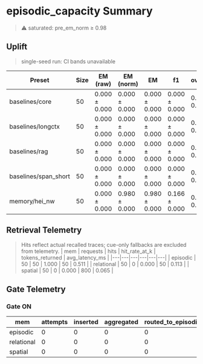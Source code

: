 # episodic_capacity Summary

> ⚠️ saturated: pre_em_norm ≥ 0.98

## Uplift
> single-seed run: CI bands unavailable

| Preset | Size | EM (raw) | EM (norm) | EM | f1 | overlong | format_violation | generated_tokens | input_tokens | latency_ms_mean | refusal_rate | rss_mb | store_size | time_ms_per_100 | total_tokens |
|---|---|---|---|---|---|---|---|---|---|---|---|---|---|---|---|
| baselines/core | 50 | 0.000 ± 0.000 | 0.000 ± 0.000 | 0.000 ± 0.000 | 0.000 ± 0.000 | 0.000 ± 0.000 | 0.000 ± 0.000 | – | – | – | 0.000 ± 0.000 | – | 5.000 ± 0.000 | – | – |
| baselines/longctx | 50 | 0.000 ± 0.000 | 0.000 ± 0.000 | 0.000 ± 0.000 | 0.000 ± 0.000 | 0.000 ± 0.000 | 0.000 ± 0.000 | – | – | – | 0.000 ± 0.000 | – | 5.000 ± 0.000 | – | – |
| baselines/rag | 50 | 0.000 ± 0.000 | 0.000 ± 0.000 | 0.000 ± 0.000 | 0.000 ± 0.000 | 0.000 ± 0.000 | 0.000 ± 0.000 | – | – | – | 0.000 ± 0.000 | – | 5.000 ± 0.000 | – | – |
| baselines/span_short | 50 | 0.000 ± 0.000 | 0.000 ± 0.000 | 0.000 ± 0.000 | 0.000 ± 0.000 | 0.000 ± 0.000 | 0.000 ± 0.000 | – | – | – | 0.000 ± 0.000 | – | 5.000 ± 0.000 | – | – |
| memory/hei_nw | 50 | 0.000 ± 0.000 | 0.980 ± 0.000 | 0.980 ± 0.000 | 0.166 ± 0.000 | 0.020 ± 0.000 | 0.760 ± 0.000 | 186.000 ± 0.000 | 15150.000 ± 0.000 | 223.886 ± 0.000 | 0.000 ± 0.000 | 1694.859 ± 0.000 | 155.000 ± 0.000 | 73.004 ± 0.000 | 15336.000 ± 0.000 |

## Retrieval Telemetry
> Hits reflect actual recalled traces; cue-only fallbacks are excluded from telemetry.
| mem | requests | hits | hit_rate_at_k | tokens_returned | avg_latency_ms |
|---|---|---|---|---|---|
| episodic | 50 | 50 | 1.000 | 50 | 0.511 |
| relational | 50 | 0 | 0.000 | 50 | 0.113 |
| spatial | 50 | 0 | 0.000 | 800 | 0.065 |

## Gate Telemetry
### Gate ON
| mem | attempts | inserted | aggregated | routed_to_episodic | blocked_new_edges |
|---|---|---|---|---|---|
| episodic | 0 | 0 | 0 | 0 | 0 |
| relational | 0 | 0 | 0 | 0 | 0 |
| spatial | 0 | 0 | 0 | 0 | 0 |
